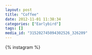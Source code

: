 ```yaml
---
layout: post
title: "Coffee"
date: 2012-11-01 11:38:34
categories: ["Earlybird"]
tags: []
media_id: "315202745094302526_326209"
---
```


{% instagram %}
